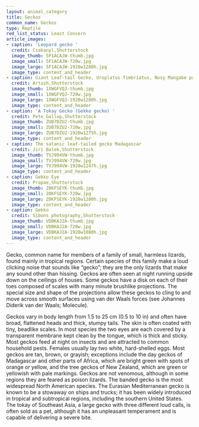 ```yaml
---
layout: animal_category
title: Geckos
common_name: Geckos
type: Reptile
red_list_status: Least Concern
article_images:
- caption: 'Leopard gecko '
  credit: Csakanyl,Shutterstock
  image_thumb: 5F1ACAJW-thumb.jpg
  image_small: 5F1ACAJW-720w.jpg
  image_large: 5F1ACAJW-1920w1280h.jpg
  image_type: content_and_header
- caption: Giant Leaf-tail Gecko, Uroplatus fimbriatus, Nosy Mangabe park reserve, Madagascar
  credit: Artush,Shutterstock
  image_thumb: 1XWGFVQJ-thumb.jpg
  image_small: 1XWGFVQJ-720w.jpg
  image_large: 1XWGFVQJ-1920w1280h.jpg
  image_type: content_and_header
- caption: 'A Tokay Gecko (Gekko gecko) '
  credit: Pete Gallop,Shutterstock
  image_thumb: ZUB7DZU2-thumb.jpg
  image_small: ZUB7DZU2-720w.jpg
  image_large: ZUB7DZU2-1920w1275h.jpg
  image_type: content_and_header
- caption: The satanic leaf-tailed gecko Madagascar
  credit: Jiri Balek,Shutterstock
  image_thumb: TVJ994VW-thumb.jpg
  image_small: TVJ994VW-720w.jpg
  image_large: TVJ994VW-1920w1247h.jpg
  image_type: content_and_header
- caption: Gekko Eye
  credit: Propae,Shutterstock
  image_thumb: Z0KFSEYK-thumb.jpg
  image_small: Z0KFSEYK-720w.jpg
  image_large: Z0KFSEYK-1920w1280h.jpg
  image_type: content_and_header
- caption: Gekko
  credit: Sibons photography,Shutterstock
  image_thumb: VDBKAJ2A-thumb.jpg
  image_small: VDBKAJ2A-720w.jpg
  image_large: VDBKAJ2A-1920w1080h.jpg
  image_type: content_and_header
---
```


Gecko, common name for members of a family of small, harmless lizards, found mainly in tropical regions. Certain species of this family make a loud clicking noise that sounds like “gecko”; they are the only lizards that make any sound other than hissing. Geckos are often seen at night running upside down on the ceilings of houses. Some geckos have a disk on each of their toes composed of scales with many minute brushlike projections. The special size and shape of the projections allow these geckos to cling to and move across smooth surfaces using van der Waals forces (see Johannes Diderik van der Waals; Molecule).

Geckos vary in body length from 1.5 to 25 cm (0.5 to 10 in) and often have broad, flattened heads and thick, stumpy tails. The skin is often coated with tiny, beadlike scales. In most species the two eyes are each covered by a transparent membrane kept clean by the tongue, which is thick and sticky. Most geckos feed at night on insects and are attracted to common household pests. Females usually lay two white, hard-shelled eggs. Most geckos are tan, brown, or grayish; exceptions include the day geckos of Madagascar and other parts of Africa, which are bright green with spots of orange or yellow, and the tree geckos of New Zealand, which are green or yellowish with pale markings. Geckos are not venomous, although in some regions they are feared as poison lizards. The banded gecko is the most widespread North American species. The Eurasian Mediterranean gecko is known to be a stowaway on ships and trucks; it has been widely introduced in tropical and subtropical regions, including the southern United States. The tokay of Southeast Asia, a large gecko with three different loud calls, is often sold as a pet, although it has an unpleasant temperament and is capable of delivering a severe bite.